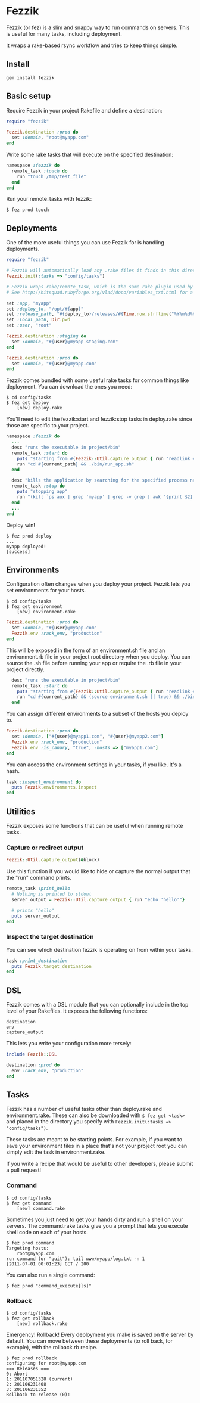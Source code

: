 # Fezzik

Fezzik (or fez) is a slim and snappy way to run commands on servers.
This is useful for many tasks, including deployment.

It wraps a rake-based rsync workflow and tries to keep things simple.

## Install

    gem install fezzik

## Basic setup

Require Fezzik in your project Rakefile and define a destination:

```ruby
require "fezzik"

Fezzik.destination :prod do
  set :domain, "root@myapp.com"
end
```

Write some rake tasks that will execute on the specified destination:

```ruby
namespace :fezzik do
  remote_task :touch do
    run "touch /tmp/test_file"
  end
end
```

Run your remote_tasks with fezzik:

```
$ fez prod touch
```

## Deployments

One of the more useful things you can use Fezzik for is handling deployments.

```ruby
require "fezzik"

# Fezzik will automatically load any .rake files it finds in this directory.
Fezzik.init(:tasks => "config/tasks")

# Fezzik wraps rake/remote_task, which is the same rake plugin used by Vlad the Deployer.
# See http://hitsquad.rubyforge.org/vlad/doco/variables_txt.html for a full list of variables it supports.

set :app, "myapp"
set :deploy_to, "/opt/#{app}"
set :release_path, "#{deploy_to}/releases/#{Time.now.strftime("%Y%m%d%H%M")}"
set :local_path, Dir.pwd
set :user, "root"

Fezzik.destination :staging do
  set :domain, "#{user}@myapp-staging.com"
end

Fezzik.destination :prod do
  set :domain, "#{user}@myapp.com"
end
```

Fezzik comes bundled with some useful rake tasks for common things like deployment.
You can download the ones you need:

```
$ cd config/tasks
$ fez get deploy
    [new] deploy.rake
```

You'll need to edit the fezzik:start and fezzik:stop tasks in deploy.rake since those are specific to your
project.

```ruby
namespace :fezzik do
  ...
  desc "runs the executable in project/bin"
  remote_task :start do
    puts "starting from #{Fezzik::Util.capture_output { run "readlink #{current_path}" }}"
    run "cd #{current_path} && ./bin/run_app.sh"
  end

  desc "kills the application by searching for the specified process name"
  remote_task :stop do
    puts "stopping app"
    run "(kill `ps aux | grep 'myapp' | grep -v grep | awk '{print $2}'` || true)"
  end
  ...
end
```

Deploy win!

```
$ fez prod deploy
...
myapp deployed!
[success]
```

## Environments

Configuration often changes when you deploy your project. Fezzik lets you set environments for your hosts.

```
$ cd config/tasks
$ fez get environment
    [new] environment.rake
```

```ruby
Fezzik.destination :prod do
  set :domain, "#{user}@myapp.com"
  Fezzik.env :rack_env, "production"
end
```

This will be exposed in the form of an environment.sh file and an environment.rb file in your project root
directory when you deploy. You can source the .sh file before running your app or require the .rb file in your
project directly.

```ruby
  desc "runs the executable in project/bin"
  remote_task :start do
    puts "starting from #{Fezzik::Util.capture_output { run "readlink #{current_path}" }}"
    run "cd #{current_path} && (source environment.sh || true) && ./bin/run_app.sh"
  end
```

You can assign different environments to a subset of the hosts you deploy to.

```ruby
Fezzik.destination :prod do
  set :domain, ["#{user}@myapp1.com", "#{user}@myapp2.com"]
  Fezzik.env :rack_env, "production"
  Fezzik.env :is_canary, "true", :hosts => ["myapp1.com"]
end
```

You can access the environment settings in your tasks, if you like. It's a hash.

```ruby
task :inspect_environment do
  puts Fezzik.environments.inspect
end
```

## Utilities

Fezzik exposes some functions that can be useful when running remote tasks.

### Capture or redirect output

```ruby
Fezzik::Util.capture_output(&block)
```

Use this function if you would like to hide or capture the normal output that the "run" command prints.

```ruby
remote_task :print_hello
  # Nothing is printed to stdout
  server_output = Fezzik::Util.capture_output { run "echo 'hello'"}

  # prints "hello"
  puts server_output
end
```

### Inspect the target destination

You can see which destination fezzik is operating on from within your tasks.

```ruby
task :print_destination
  puts Fezzik.target_destination
end
```


## DSL

Fezzik comes with a DSL module that you can optionally include in the top level of your Rakefiles. It exposes
the following functions:

```
destination
env
capture_output
```

This lets you write your configuration more tersely:

```ruby
include Fezzik::DSL

destination :prod do
  env :rack_env, "production"
end
```

## Tasks

Fezzik has a number of useful tasks other than deploy.rake and environment.rake. These can also be downloaded
with `$ fez get <task>` and placed in the directory you specify with `Fezzik.init(:tasks => "config/tasks")`.

These tasks are meant to be starting points. For example, if you want to save your environment files in a
place that's not your project root you can simply edit the task in environment.rake.

If you write a recipe that would be useful to other developers, please submit a pull request!

### Command

```
$ cd config/tasks
$ fez get command
    [new] command.rake
```

Sometimes you just need to get your hands dirty and run a shell on your servers.
The command.rake tasks give you a prompt that lets you execute shell code on each of your hosts.

```
$ fez prod command
Targeting hosts:
    root@myapp.com
run command (or "quit"): tail www/myapp/log.txt -n 1
[2011-07-01 00:01:23] GET / 200
```

You can also run a single command:

```
$ fez prod "command_execute[ls]"
```

### Rollback

```
$ cd config/tasks
$ fez get rollback
    [new] rollback.rake
```

Emergency! Rollback! Every deployment you make is saved on the server by default.
You can move between these deployments (to roll back, for example), with the rollback.rb recipe.

```
$ fez prod rollback
configuring for root@myapp.com
=== Releases ===
0: Abort
1: 201107051328 (current)
2: 201106231408
3: 201106231352
Rollback to release (0):
```

